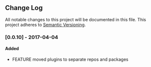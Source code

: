 ## Change Log
All notable changes to this project will be documented in this file.
This project adheres to [Semantic Versioning](http://semver.org/).

### [0.0.10] - 2017-04-04
#### Added
- FEATURE moved plugins to separate repos and packages

